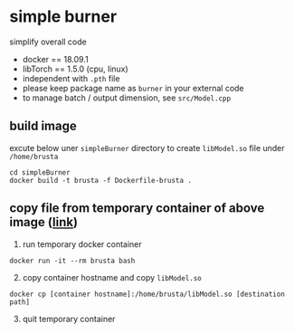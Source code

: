 # simple burner
simplify overall code
+ docker == 18.09.1
+ libTorch == 1.5.0 (cpu, linux)
+ independent with `.pth` file
+ please keep package name as `burner` in your external code
+ to manage batch / output dimension, see `src/Model.cpp`

## build image
excute below uner `simpleBurner` directory to create `libModel.so` file under `/home/brusta`
```
cd simpleBurner
docker build -t brusta -f Dockerfile-brusta .
```

## copy file from temporary container of above image ([link](https://www.youtube.com/watch?v=KtujZdV3G1E))
1. run temporary docker container
```
docker run -it --rm brusta bash
```
2. copy container hostname and copy `libModel.so`
```
docker cp [container hostname]:/home/brusta/libModel.so [destination path]
```
3. quit temporary container



